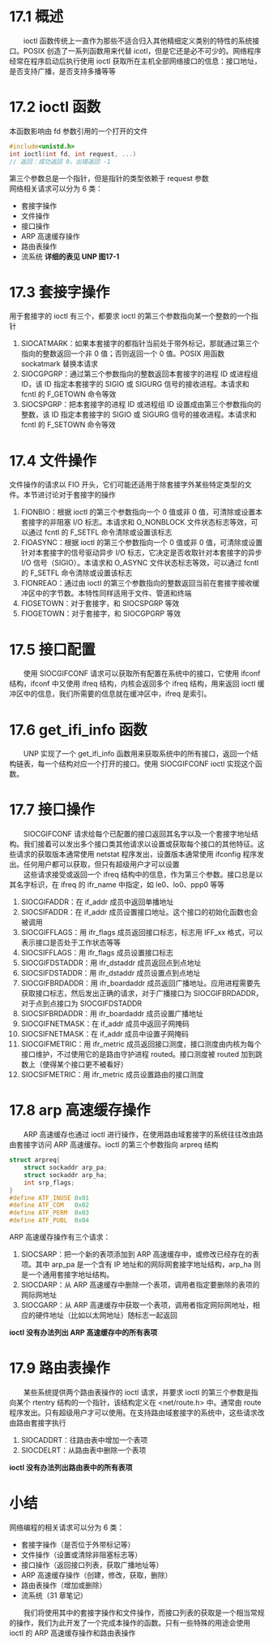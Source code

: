 # 17.1 概述

&emsp;&emsp;ioctl 函数传统上一直作为那些不适合归入其他精细定义类别的特性的系统接口。POSIX 创造了一系列函数用来代替 icotl，但是它还是必不可少的。网络程序经常在程序启动后执行使用 ioctl 获取所在主机全部网络接口的信息：接口地址，是否支持广播，是否支持多播等等

# 17.2 ioctl 函数

本函数影响由 fd 参数引用的一个打开的文件
```cpp
#include<unistd.h>
int ioctl(int fd, int request, ...)
// 返回：成功返回 0，出错返回 -1
```
第三个参数总是一个指针，但是指针的类型依赖于 request 参数  
网络相关请求可以分为 6 类：
- 套接字操作
- 文件操作
- 接口操作
- ARP 高速缓存操作
- 路由表操作
- 流系统
**详细的表见 UNP 图17-1**

# 17.3 套接字操作

用于套接字的 ioctl 有三个，都要求 ioctl 的第三个参数指向某一个整数的一个指针
1. SIOCATMARK：如果本套接字的都指针当前处于带外标记，那就通过第三个指向的整数返回一个非 0 值；否则返回一个 0 值。POSIX 用函数 sockatmark 替换本请求
2. SIOCGPGRP：通过第三个参数指向的整数返回本套接字的进程 ID 或进程组 ID，该 ID 指定本套接字的 SIGIO 或 SIGURG 信号的接收进程。本请求和 fcntl 的 F_GETOWN 命令等效
3. SIOCSPGRP：把本套接字的进程 ID 或进程组 ID 设置成由第三个参数指向的整数，该 ID 指定本套接字的 SIGIO 或 SIGURG 信号的接收进程。本请求和 fcntl 的 F_SETOWN 命令等效

# 17.4 文件操作

文件操作的请求以 FIO 开头，它们可能还适用于除套接字外某些特定类型的文件。本节进讨论对于套接字的操作
1. FIONBIO：根据 ioctl 的第三个参数指向一个 0 值或非 0 值，可清除或设置本套接字的非阻塞 I/O 标志。本请求和 O_NONBLOCK 文件状态标志等效，可以通过 fcntl 的 F_SETFL 命令清除或设置该标志
2. FIOASYNC：根据 ioctl 的第三个参数指向一个 0 值或非 0 值，可清除或设置针对本套接字的信号驱动异步 I/O 标志，它决定是否收取针对本套接字的异步 I/O 信号（SIGIO）。本请求和 O_ASYNC 文件状态标志等效，可以通过 fcntl 的 F_SETFL 命令清除或设置该标志
3. FIONREAO：通过由 ioctl 的第三个参数指向的整数返回当前在套接字接收缓冲区中的字节数。本特性同样适用于文件、管道和终端
4. FIOSETOWN：对于套接字，和 SIOCSPGRP 等效
5. FIOGETOWN：对于套接字，和 SIOCGPGRP 等效

# 17.5 接口配置

&emsp;&emsp;使用 SIOCGIFCONF 请求可以获取所有配置在系统中的接口，它使用 ifconf 结构，ifconf 中又使用 ifreq 结构，内核会返回多个 ifreq 结构，用来返回 ioctl 缓冲区中的信息，我们所需要的信息就在缓冲区中，ifreq 是索引。

# 17.6 get_ifi_info 函数

&emsp;&emsp;UNP 实现了一个 get_ifi_info 函数用来获取系统中的所有接口，返回一个结构链表，每一个结构对应一个打开的接口。使用 SIOCGIFCONF ioctl 实现这个函数。

# 17.7 接口操作

&emsp;&emsp;SIOCGIFCONF 请求给每个已配置的接口返回其名字以及一个套接字地址结构。我们接着可以发出多个接口类其他请求以设置或获取每个接口的其他特征。这些请求的获取版本通常使用 netstat 程序发出，设置版本通常使用 ifconfig 程序发出。任何用户都可以获取，但只有超级用户才可以设置  
&emsp;&emsp;这些请求接受或返回一个 ifreq 结构中的信息，作为第三个参数。接口总是以其名字标识，在 ifreq 的 ifr_name 中指定，如 le0、lo0、ppp0 等等
1. SIOCGIFADDR：在 if_addr 成员中返回单播地址
2. SIOCSIFADDR：在 if_addr 成员设置接口地址。这个接口的初始化函数也会被调用
3. SIOCGIFFLAGS：用 ifr_flags 成员返回接口标志，标志用 IFF_xx 格式，可以表示接口是否处于工作状态等等
4. SIOCSIFFLAGS：用 ifr_flags 成员设置接口标志
5. SIOCGIFDSTADDR：用 ifr_dstaddr 成员返回点到点地址
6. SIOCSIFDSTADDR：用 ifr_dstaddr 成员设置点到点地址
7. SIOCGIFBRDADDR：用 ifr_boardaddr 成员返回广播地址。应用进程需要先获取接口标志，然后发出正确的请求，对于广播接口为 SIOCGIFBRDADDR，对于点到点接口为 SIOCGIFDSTADDR
8. SIOCSIFBRDADDR：用 ifr_boardaddr 成员设置广播地址
9. SIOCGIFNETMASK：在 if_addr 成员中返回子网掩码
10. SIOCSIFNETMASK：在 if_addr 成员中设置子网掩码
11. SIOCGIFMETRIC：用 ifr_metric 成员返回接口测度，接口测度由内核为每个接口维护，不过使用它的是路由守护进程 routed。接口测度被 routed 加到跳数上（使得某个接口更不被看好）
12. SIOCSIFMETRIC：用 ifr_metric 成员设置路由的接口测度

# 17.8 arp 高速缓存操作

&emsp;&emsp;ARP 高速缓存也通过 ioctl 进行操作，在使用路由域套接字的系统往往改由路由套接字访问 ARP 高速缓存。ioctl 的第三个参数指向 arpreq 结构
```cpp
struct arpreq{
    struct sockaddr arp_pa;
    struct sockaddr arp_ha;
    int srp_flags;
}
#define ATF_INUSE 0x01
#define ATF_COM   0x02
#define ATF_PERM  0x03
#define ATF_PUBL  0x04
```
ARP 高速缓存操作有三个请求：
1. SIOCSARP：把一个新的表项添加到 ARP 高速缓存中，或修改已经存在的表项。其中 arp_pa 是一个含有 IP 地址和的网际网套接字地址结构，arp_ha 则是一个通用套接字地址结构。
2. SIOCDARP：从 ARP 高速缓存中删除一个表项，调用者指定要删除的表项的网际网地址
3. SIOCGARP：从 ARP 高速缓存中获取一个表项，调用者指定网际网地址，相应的硬件地址（比如以太网地址）随标志一起返回

**ioctl 没有办法列出 ARP 高速缓存中的所有表项**

# 17.9 路由表操作

&emsp;&emsp;某些系统提供两个路由表操作的 ioctl 请求，并要求 ioctl 的第三个参数是指向某个 rtentry 结构的一个指针，该结构定义在 <net/route.h> 中。通常由 route 程序发出。只有超级用户才可以使用。在支持路由域套接字的系统中，这些请求改由路由套接字执行
1. SIOCADDRT：往路由表中增加一个表项
2. SIOCDELRT：从路由表中删除一个表项

**ioctl 没有办法列出路由表中的所有表项**

# 小结
网络编程的相关请求可以分为 6 类：
- 套接字操作（是否位于外带标记等）
- 文件操作（设置或清除非阻塞标志等）
- 接口操作（返回接口列表，获取广播地址等）
- ARP 高速缓存操作（创建，修改，获取，删除）
- 路由表操作（增加或删除）
- 流系统（31 章笔记）

&emsp;&emsp;我们将使用其中的套接字操作和文件操作，而接口列表的获取是一个相当常规的操作，我们为此开发了一个完成本操作的函数。只有一些特殊的用途会使用 ioctl 的 ARP 高速缓存操作和路由表操作